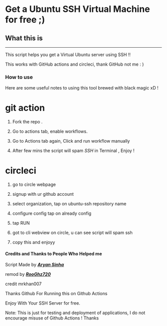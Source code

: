 # Get a Ubuntu SSH Virtual Machine for free ;) #

## What this is ##
---------------------------------------------------------------------
This script helps you get a Virtual Ubuntu server using SSH !! 

This works with GitHub actions and circleci, thank GitHub not me : )

### How to use ###

Here are some useful notes to using this tool brewed with black magic xD !

# git action
1. Fork the repo .

2. Go to actions tab, enable workflows.

3. Go to Actions tab again, Click and run workflow manually

4. After few mins the script will spam *SSH* in Terminal , Enjoy !

# circleci
1. go to circle webpage

2. signup with ur github account

3. select organization, tap on ubuntu-ssh repository name

4. configure config tap on already config

5. tap RUN

6. got to cli webview on circle, u can see script will spam ssh

7. copy this and enjoyy


#### Credits and Thanks to People Who Helped me ####

Script Made by [***Aryan Sinha***](https://github.com/techyminati)

remod by [***RooGhz720***](https://github.com/RooGhz720)

credit
mrkhan007

Thanks Github For Running this on Github Actions



Enjoy With Your SSH Server for free.

Note: This is just for testing and deployment of applications, I do not encourage misuse of Github Actions ! Thanks
